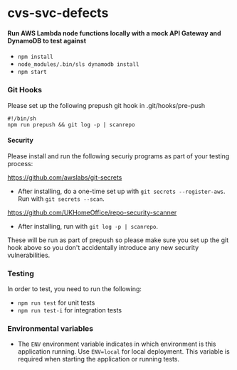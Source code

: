 # cvs-svc-defects

#### Run AWS Lambda node functions locally with a mock API Gateway and DynamoDB to test against
- `npm install`
- `node_modules/.bin/sls dynamodb install`
- `npm start`

### Git Hooks

Please set up the following prepush git hook in .git/hooks/pre-push

```
#!/bin/sh
npm run prepush && git log -p | scanrepo

```

#### Security

Please install and run the following securiy programs as part of your testing process:

https://github.com/awslabs/git-secrets

- After installing, do a one-time set up with `git secrets --register-aws`. Run with `git secrets --scan`.

https://github.com/UKHomeOffice/repo-security-scanner

- After installing, run with `git log -p | scanrepo`.

These will be run as part of prepush so please make sure you set up the git hook above so you don't accidentally introduce any new security vulnerabilities.

### Testing
In order to test, you need to run the following:
- `npm run test` for unit tests
- `npm run test-i` for integration tests


### Environmental variables

- The `ENV` environment variable indicates in which environment is this application running. Use `ENV=local` for local deployment. This variable is required when starting the application or running tests.

